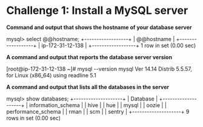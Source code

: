 <h1>Challenge 1: Install a MySQL server</h1>

<b>Command and output that shows the hostname of your database server </b>
<p>
mysql> select @@hostname;
+------------------+
| @@hostname       |
+------------------+
| ip-172-31-12-138 |
+------------------+
1 row in set (0.00 sec)
</p>
<b>A command and output that reports the database server version</b>

[root@ip-172-31-12-138 ~]# mysql --version
mysql  Ver 14.14 Distrib 5.5.57, for Linux (x86_64) using readline 5.1

<b>A command and output that lists all the databases in the server</b>
<p>
mysql> show databases;
+--------------------+
| Database           |
+--------------------+
| information_schema |
| hive               |
| hue                |
| mysql              |
| oozie              |
| performance_schema |
| rman               |
| scm                |
| sentry             |
+--------------------+
9 rows in set (0.00 sec)
</p>
